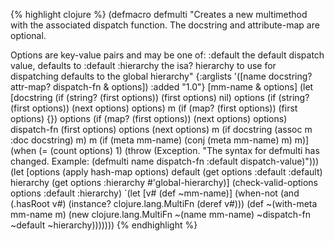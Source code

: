 {% highlight clojure %}
(defmacro defmulti
  "Creates a new multimethod with the associated dispatch function.
  The docstring and attribute-map are optional.

  Options are key-value pairs and may be one of:
    :default    the default dispatch value, defaults to :default
    :hierarchy  the isa? hierarchy to use for dispatching
                defaults to the global hierarchy"
  {:arglists '([name docstring? attr-map? dispatch-fn & options])
   :added "1.0"}
  [mm-name & options]
  (let [docstring   (if (string? (first options))
                      (first options)
                      nil)
        options     (if (string? (first options))
                      (next options)
                      options)
        m           (if (map? (first options))
                      (first options)
                      {})
        options     (if (map? (first options))
                      (next options)
                      options)
        dispatch-fn (first options)
        options     (next options)
        m           (if docstring
                      (assoc m :doc docstring)
                      m)
        m           (if (meta mm-name)
                      (conj (meta mm-name) m)
                      m)]
    (when (= (count options) 1)
      (throw (Exception. "The syntax for defmulti has changed. Example: (defmulti name dispatch-fn :default dispatch-value)")))
    (let [options   (apply hash-map options)
          default   (get options :default :default)
          hierarchy (get options :hierarchy #'global-hierarchy)]
      (check-valid-options options :default :hierarchy)
      `(let [v# (def ~mm-name)]
         (when-not (and (.hasRoot v#) (instance? clojure.lang.MultiFn (deref v#)))
           (def ~(with-meta mm-name m)
                (new clojure.lang.MultiFn ~(name mm-name) ~dispatch-fn ~default ~hierarchy)))))))
{% endhighlight %}
